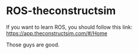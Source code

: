 # ROS-theconstructsim
If you want to learn ROS, you should follow this link: https://app.theconstructsim.com/#/Home

Those guys are good.

